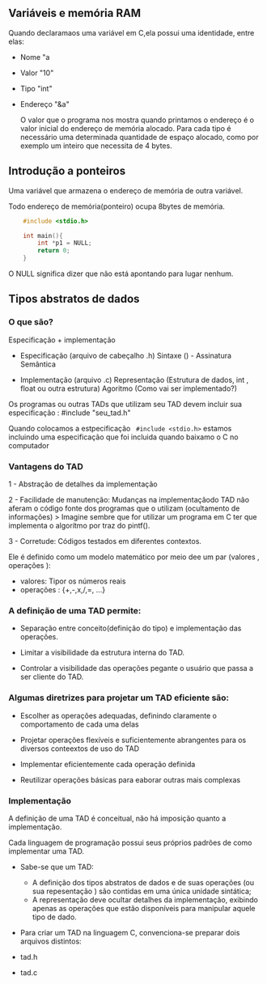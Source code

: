 ## Variáveis e memória RAM

Quando declaramaos uma variável em C,ela possui uma identidade, entre elas:

- Nome "a
- Valor "10"
- Tipo "int"
- Endereço "&a"

    O valor que o programa nos mostra quando printamos o endereço é o valor inicial do endereço de memória alocado.
Para cada tipo é necessário uma determinada quantidade de espaço alocado,  como por exemplo um inteiro que necessita de 4 bytes.

## Introdução a ponteiros

Uma variável que armazena o endereço de memória de outra variável.

Todo endereço de memória(ponteiro) ocupa 8bytes de memória.

```c
    #include <stdio.h>

    int main(){
        int *p1 = NULL;
        return 0;
    }
```
O NULL significa dizer que não está apontando para lugar nenhum.


## Tipos abstratos de dados

### O que são?

Especificação + implementação

- Especificação (arquivo de cabeçalho .h)
    Sintaxe () - Assinatura 
    Semântica 

- Implementação (arquivo .c)
    Representação (Estrutura de dados, int , float ou outra estrutura)
    Agoritmo (Como vai ser implementado?)

Os programas ou outras TADs que utilizam seu TAD devem incluir sua especificação : #include "seu_tad.h"

Quando colocamos a estpecificação ` #include <stdio.h>` estamos incluindo uma especificação que foi incluida quando baixamo o C no computador


### Vantagens do TAD

1 - Abstração de detalhes da implementação

2 - Facilidade de manutenção:
    Mudanças na implementaçãodo TAD não aferam o código fonte dos programas que o utilizam (ocultamento de informações)
    > Imagine sembre que for utilizar um programa em C ter que implementa o algorítmo por traz do pintf().

3 - Corretude:
    Códigos testados em diferentes contextos.

Ele é definido como um modelo matemático por meio dee um par (valores , operações ):

- valores: Tipor os números reais
- operações : {+,-,x,/,=, ...}


### A definição de uma TAD permite:

- Separação entre conceito(definição do tipo) e implementação das operações.

- Limitar a visibilidade da estrutura interna do TAD.

- Controlar a visibilidade das operações pegante o usuário que passa a ser cliente do TAD.

### Algumas diretrizes para projetar um TAD eficiente são:

- Escolher as operações adequadas, definindo claramente o comportamento de cada uma delas

- Projetar operações flexíveis e suficientemente abrangentes para os diversos conteextos de uso do TAD

- Implementar eficientemente cada operação definida

- Reutilizar operações básicas para eaborar outras mais complexas

### Implementação 

A definição de uma TAD é conceitual, não há imposição quanto a implementação.

Cada linguagem de programação possui seus próprios padrões de como implementar uma TAD.

 - Sabe-se que um TAD:
    - A definição dos tipos abstratos de dados e de suas operações (ou sua repesentação ) são contidas em uma única unidade sintática;
    - A representação deve ocultar detalhes da implementação, exibindo apenas as operações que estão disponíveis para manipular aquele tipo de dado.

- Para criar um TAD na linguagem C, convenciona-se preparar dois 
arquivos distintos:

 - tad.h
 - tad.c
